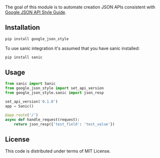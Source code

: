 The goal of this module is to automate creation JSON APIs consistent with [Google JSON API Style Guide](https://google.github.io/styleguide/jsoncstyleguide.xml).

## Installation

```bash
pip install google_json_style
```

To use sanic integration it's assumed that you have sanic installed:
```bash
pip install sanic
```

## Usage  
```python
from sanic import Sanic
from google_json_style import set_api_version
from google_json_style.sanic import json_resp

set_api_version('0.1.0')
app = Sanic()

@app.route('/')
async def handle_request(request):
    return json_resp({'test_field': 'test_value'})
```

## License 

This code is distributed under terms of MIT License.

